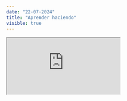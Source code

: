 ```yaml
---
date: "22-07-2024"
title: "Aprender haciendo"
visible: true
---
```

<iframe src="https://www.youtube.com/embed/lc2MwMeTPHE" allowfullscreen></iframe>
